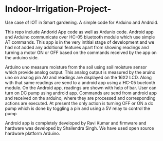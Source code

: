 # Indoor-Irrigation-Project-
Use case of IOT in Smart gardening. A simple code for Arduino and Android. 

This repo include Andorid App code as well as Ardunio code. Android app and Arduino communicate over 
HC-05 bluetooth module which use simple AT commands. This app is in the very intitial stage of development 
and we had not added any additional features apart from showing readings and turning a motor ON or OFF 
based on the commands received by the app on the arduino side.

Arduino uno measure moisture from the soil using soil moisture sensor which provide analog output. This 
analog output is measured by the aruino uno on analog pin A0 and readings are displayed on the 16X2 LCD. 
Along with that same readings are send to a android app using a HC-05 buetooth module. On the Android app, 
readings are shown with help of bar. User can turn on DC pump using android app. Commands are send from 
android app and received on the arduino, where they are processed and corresponding actions are executed. 
At present the only action is turning OFF or ON a dc pump which is done by toggling a pin and using a 5V relay
to control the pump

Android app is completely developed by Ravi Kumar and firmware and hardware was developed by Shailendra Singh. 
We have used open source hardware platform Arduino.  
 
